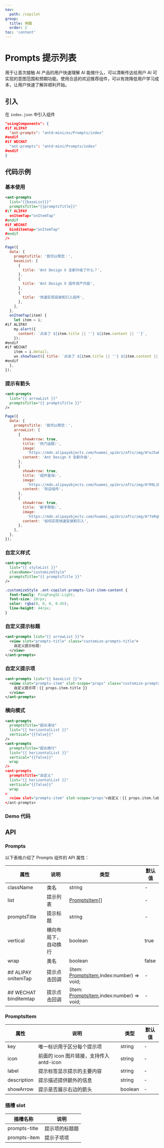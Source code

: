 ```yaml
---
nav:
  path: /copilot
group:
  title: 唤醒
  order: 2
toc: 'content'
---
```


# Prompts 提示列表

用于让首次接触 AI 产品的用户快速理解 AI 能做什么，可以清晰传达给用户 AI 可实现的意图范围和预期功能。使用合适的欢迎推荐组件，可以有效降低用户学习成本，让用户快速了解并顺利开始。

## 引入

在 `index.json` 中引入组件

```json
"usingComponents": {
#if ALIPAY
  "ant-prompts": "antd-mini/es/Prompts/index"
#endif
#if WECHAT
  "ant-prompts": "antd-mini/Prompts/index"
#endif
}
```

## 代码示例

### 基本使用

```xml
<ant-prompts
  list="{{baseList}}"
  promptsTitle="{{promptsTitle}}"
#if ALIPAY
  onItemTap="onItemTap"
#endif
#if WECHAT
  binditemtap="onItemTap"
#endif
/>
```

```js
Page({
  data: {
    promptsTitle: '我可以帮您：',
    baseList: [
      {
        title: 'Ant Design X 全新升级了什么？',
      },
      {
        title: 'Ant Design X 组件资产内容',
      },
      {
        title: '快速实现安装和引入组件',
      },
    ],
  },
  onItemTap(item) {
    let item = i;
#if ALIPAY
    my.alert({
      content: `点击了 ${item.title || ''} ${item.content || ''}`,
    });
#endif
#if WECHAT
    item = i.detail;
    wx.showToast({ title: `点击了 ${item.title || ''} ${item.content || ''}` });
#endif
  },
});
```

### 提示有箭头

```xml
<ant-prompts
  list="{{ arrowList }}"
  promptsTitle="{{ promptsTitle }}"
/>
```

```js
Page({
  data: {
    promptsTitle: '我可以帮您：',
    arrowList: [
      {
        showArrow: true,
        title: '热门话题:',
        image:
          'https://mdn.alipayobjects.com/huamei_upibrs/afts/img/A*wJ5aRpr2q1wAAAAAAAAAAAAADkx8AQ/original',
        content: 'Ant Design X 全新升级',
      },
      {
        showArrow: true,
        title: '组件查询:',
        image:
          'https://mdn.alipayobjects.com/huamei_upibrs/afts/img/A*R9L1RLo4x58AAAAAAAAAAAAADkx8AQ/original',
        content: '欢迎组件',
      },
      {
        showArrow: true,
        title: '新手帮助:',
        image:
          'https://mdn.alipayobjects.com/huamei_upibrs/afts/img/A*7eRqQ4JpdccAAAAAAAAAAAAADkx8AQ/original',
        content: '如何实现快速安装和引入',
      },
    ],
  },
});
```

### 自定义样式

```xml
<ant-prompts
  list="{{ styleList }}"
  className="customizeStyle"
  promptsTitle="{{ promptsTitle }}"
/>
```

```css
.customizeStyle .ant-copilot-prompts-list-item-content {
  font-family: PingFangSC-Light;
  font-size: 28rpx;
  color: rgba(0, 0, 0, 0.45);
  line-height: 44rpx;
}
```

### 自定义提示标题

```xml
<ant-prompts list="{{ arrowList }}">
  <view slot="prompts-title" class="customize-prompts-title">
    自定义提示标题:
  </view>
</ant-prompts>
```

### 自定义提示项

```xml
<ant-prompts list="{{ baseList }}">
  <view slot="prompts-item" slot-scope="props" class="customize-prompts-item">
    自定义提示项：{{ props.item.title }}
  </view>
</ant-prompts>
```

### 横向模式

```xml
<ant-prompts
  promptsTitle="超长滑动"
  list="{{ horizontalList }}"
  vertical="{{false}}"
/>
<ant-prompts
  promptsTitle="超长换行"
  list="{{ horizontalList }}"
  vertical="{{false}}"
  wrap
/>
<ant-prompts
  promptsTitle="自定义"
  list="{{ horizontalList }}"
  vertical="{{false}}"
  wrap
>
  <view slot="prompts-item" slot-scope="props">自定义：{{ props.item.label }}</view>
</ant-prompts>
```

### Demo 代码

<code src='../../copilot-demo/pages/Prompts/index'></code>

## API

### Prompts

以下表格介绍了 Prompts 组件的 API 属性：

| 属性                   | 说明                 | 类型                                                      | 默认值 |
| ---------------------- | -------------------- | --------------------------------------------------------- | ------ |
| className              | 类名                 | string                                                    | -      |
| list                   | 提示列表             | [PromptsItem](#promptsitem)[]                             | -      |
| promptsTitle           | 提示标题             | string                                                    | -      |
| vertical               | 横向布局下，自动换行 | boolean                                                   | true   |
| wrap                   | 类名                 | boolean                                                   | false  |
| #if ALIPAY onItemTap   | 提示点击回调         | (item: [PromptsItem](#promptsitem),index:number) => void; | -      |
| #if WECHAT binditemtap | 提示点击回调         | (item: [PromptsItem](#promptsitem),index:number) => void; | -      |

### PromptsItem

| 属性        | 说明                                     | 类型    | 默认值 |
| ----------- | ---------------------------------------- | ------- | ------ |
| key         | 唯一标识用于区分每个提示项               | string  | -      |
| icon        | 前面的 icon 图片链接，支持传入 antd-icon | string  | -      |
| label       | 提示标签显示提示的主要内容               | string  | -      |
| description | 提示描述提供额外的信息                   | string  | -      |
| showArrow   | 提示是否展示右边的箭头                   | boolean | -      |

### 插槽 slot

| 插槽名称      | 说明           |
| ------------- | -------------- |
| prompts-title | 提示项的标题题 |
| prompts-item  | 提示子项项     |
